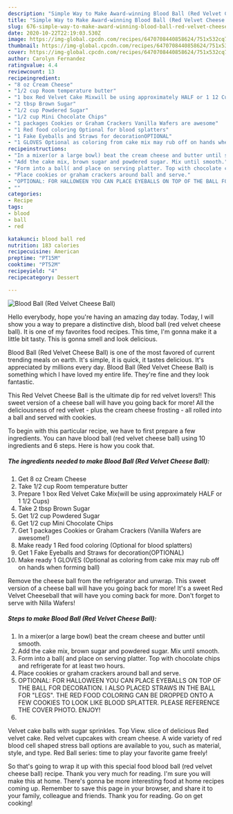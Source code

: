 ```yaml
---
description: "Simple Way to Make Award-winning Blood Ball (Red Velvet Cheese Ball)"
title: "Simple Way to Make Award-winning Blood Ball (Red Velvet Cheese Ball)"
slug: 676-simple-way-to-make-award-winning-blood-ball-red-velvet-cheese-ball
date: 2020-10-22T22:19:03.530Z
image: https://img-global.cpcdn.com/recipes/6470708440858624/751x532cq70/blood-ball-red-velvet-cheese-ball-recipe-main-photo.jpg
thumbnail: https://img-global.cpcdn.com/recipes/6470708440858624/751x532cq70/blood-ball-red-velvet-cheese-ball-recipe-main-photo.jpg
cover: https://img-global.cpcdn.com/recipes/6470708440858624/751x532cq70/blood-ball-red-velvet-cheese-ball-recipe-main-photo.jpg
author: Carolyn Fernandez
ratingvalue: 4.4
reviewcount: 13
recipeingredient:
- "8 oz Cream Cheese"
- "1/2 cup Room temperature butter"
- "1 box Red Velvet Cake Mixwill be using approximately HALF or 1 12 Cups"
- "2 tbsp Brown Sugar"
- "1/2 cup Powdered Sugar"
- "1/2 cup Mini Chocolate Chips"
- "1 packages Cookies or Graham Crackers Vanilla Wafers are awesome"
- "1 Red food coloring Optional for blood splatters"
- "1 Fake Eyeballs and Straws for decorationOPTIONAL"
- "1 GLOVES Optional as coloring from cake mix may rub off on hands when forming ball"
recipeinstructions:
- "In a mixer(or a large bowl) beat the cream cheese and butter until smooth."
- "Add the cake mix, brown sugar and powdered sugar. Mix until smooth."
- "Form into a ball( and place on serving platter. Top with chocolate chips and refrigerate for at least two hours."
- "Place cookies or graham crackers around ball and serve."
- "OPTIONAL: FOR HALLOWEEN YOU CAN PLACE EYEBALLS ON TOP OF THE BALL FOR DECORATION. I ALSO PLACED STRAWS IN THE BALL FOR &#34;LEGS&#34;. THE RED FOOD COLORING CAN BE DROPPED ONTO A FEW COOKIES TO LOOK LIKE BLOOD SPLATTER. PLEASE REFERENCE THE COVER PHOTO. ENJOY!"
- ""
categories:
- Recipe
tags:
- blood
- ball
- red

katakunci: blood ball red 
nutrition: 183 calories
recipecuisine: American
preptime: "PT15M"
cooktime: "PT52M"
recipeyield: "4"
recipecategory: Dessert

---
```



![Blood Ball (Red Velvet Cheese Ball)](https://img-global.cpcdn.com/recipes/6470708440858624/751x532cq70/blood-ball-red-velvet-cheese-ball-recipe-main-photo.jpg)

Hello everybody, hope you're having an amazing day today. Today, I will show you a way to prepare a distinctive dish, blood ball (red velvet cheese ball). It is one of my favorites food recipes. This time, I'm gonna make it a little bit tasty. This is gonna smell and look delicious.

Blood Ball (Red Velvet Cheese Ball) is one of the most favored of current trending meals on earth. It's simple, it is quick, it tastes delicious. It's appreciated by millions every day. Blood Ball (Red Velvet Cheese Ball) is something which I have loved my entire life. They're fine and they look fantastic.

This Red Velvet Cheese Ball is the ultimate dip for red velvet lovers!! This sweet version of a cheese ball will have you going back for more! All the deliciousness of red velvet - plus the cream cheese frosting - all rolled into a ball and served with cookies.


To begin with this particular recipe, we have to first prepare a few ingredients. You can have blood ball (red velvet cheese ball) using 10 ingredients and 6 steps. Here is how you cook that.

<!--inarticleads1-->

##### The ingredients needed to make Blood Ball (Red Velvet Cheese Ball):

1. Get 8 oz Cream Cheese
1. Take 1/2 cup Room temperature butter
1. Prepare 1 box Red Velvet Cake Mix(will be using approximately HALF or 1 1/2 Cups)
1. Take 2 tbsp Brown Sugar
1. Get 1/2 cup Powdered Sugar
1. Get 1/2 cup Mini Chocolate Chips
1. Get 1 packages Cookies or Graham Crackers (Vanilla Wafers are awesome!)
1. Make ready 1 Red food coloring (Optional for blood splatters)
1. Get 1 Fake Eyeballs and Straws for decoration(OPTIONAL)
1. Make ready 1 GLOVES (Optional as coloring from cake mix may rub off on hands when forming ball)


Remove the cheese ball from the refrigerator and unwrap. This sweet version of a cheese ball will have you going back for more! It&#39;s a sweet Red Velvet Cheeseball that will have you coming back for more. Don&#39;t forget to serve with Nilla Wafers! 

<!--inarticleads2-->

##### Steps to make Blood Ball (Red Velvet Cheese Ball):

1. In a mixer(or a large bowl) beat the cream cheese and butter until smooth.
1. Add the cake mix, brown sugar and powdered sugar. Mix until smooth.
1. Form into a ball( and place on serving platter. Top with chocolate chips and refrigerate for at least two hours.
1. Place cookies or graham crackers around ball and serve.
1. OPTIONAL: FOR HALLOWEEN YOU CAN PLACE EYEBALLS ON TOP OF THE BALL FOR DECORATION. I ALSO PLACED STRAWS IN THE BALL FOR &#34;LEGS&#34;. THE RED FOOD COLORING CAN BE DROPPED ONTO A FEW COOKIES TO LOOK LIKE BLOOD SPLATTER. PLEASE REFERENCE THE COVER PHOTO. ENJOY!
1. 


Velvet cake balls with sugar sprinkles. Top View. slice of delicious Red velvet cake. Red velvet cupcakes with cream cheese. A wide variety of red blood cell shaped stress ball options are available to you, such as material, style, and type. Red Ball series: time to play your favorite game freely! 

So that's going to wrap it up with this special food blood ball (red velvet cheese ball) recipe. Thank you very much for reading. I'm sure you will make this at home. There's gonna be more interesting food at home recipes coming up. Remember to save this page in your browser, and share it to your family, colleague and friends. Thank you for reading. Go on get cooking!
